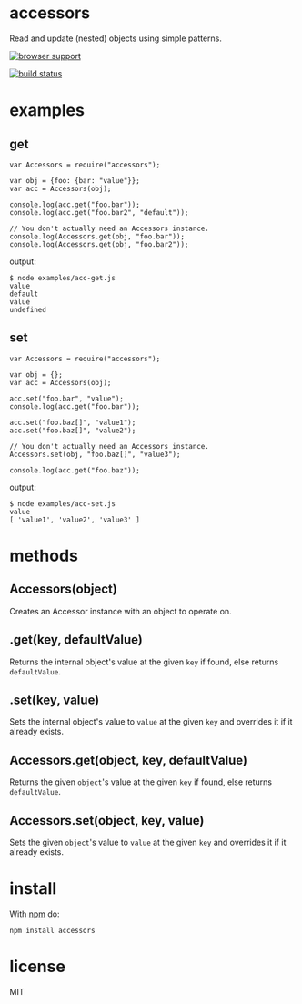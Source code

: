 # accessors

Read and update (nested) objects using simple patterns.

[![browser support](http://ci.testling.com/ttaubert/node-accessors.png)](http://ci.testling.com/ttaubert/node-accessors)

[![build status](https://secure.travis-ci.org/ttaubert/node-accessors.png)](http://travis-ci.org/ttaubert/node-accessors)

# examples

## get

    var Accessors = require("accessors");

    var obj = {foo: {bar: "value"}};
    var acc = Accessors(obj);

    console.log(acc.get("foo.bar"));
    console.log(acc.get("foo.bar2", "default"));

    // You don't actually need an Accessors instance.
    console.log(Accessors.get(obj, "foo.bar"));
    console.log(Accessors.get(obj, "foo.bar2"));

output:

    $ node examples/acc-get.js
    value
    default
    value
    undefined

## set

    var Accessors = require("accessors");

    var obj = {};
    var acc = Accessors(obj);

    acc.set("foo.bar", "value");
    console.log(acc.get("foo.bar"));

    acc.set("foo.baz[]", "value1");
    acc.set("foo.baz[]", "value2");

    // You don't actually need an Accessors instance.
    Accessors.set(obj, "foo.baz[]", "value3");

    console.log(acc.get("foo.baz"));

output:

    $ node examples/acc-set.js
    value
    [ 'value1', 'value2', 'value3' ]

# methods

Accessors(object)
-----------------

Creates an Accessor instance with an object to operate on.

.get(key, defaultValue)
-----------------------

Returns the internal object's value at the given `key` if found, else returns `defaultValue`.

.set(key, value)
----------------

Sets the internal object's value to `value` at the given `key` and overrides it if it already exists.

Accessors.get(object, key, defaultValue)
----------------------------------------

Returns the given `object`'s value at the given `key` if found, else returns `defaultValue`.

Accessors.set(object, key, value)
---------------------------------

Sets the given `object`'s value to `value` at the given `key` and overrides it if it already exists.

# install

With [npm](https://npmjs.org) do:

```
npm install accessors
```

# license

MIT

